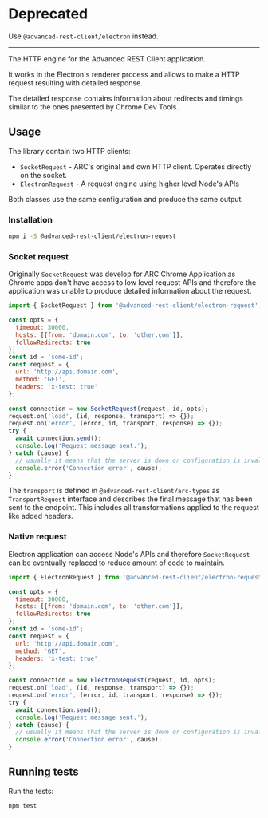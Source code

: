 # Deprecated

Use `@advanced-rest-client/electron` instead.

------

The HTTP engine for the Advanced REST Client application.

It works in the Electron's renderer process and allows to make a HTTP request resulting with detailed response.

The detailed response contains information about redirects and timings similar to the ones presented by Chrome Dev Tools.

## Usage

The library contain two HTTP clients:

- `SocketRequest` - ARC's original and own HTTP client. Operates directly on the socket.
- `ElectronRequest` - A request engine using higher level Node's APIs

Both classes use the same configuration and produce the same output.

### Installation

```sh
npm i -S @advanced-rest-client/electron-request
```

### Socket request

Originally `SocketRequest` was develop for ARC Chrome Application as Chrome apps don't have access to low level request APIs and therefore the application was unable to produce detailed information about the request.

```javascript
import { SocketRequest } from '@advanced-rest-client/electron-request';

const opts = {
  timeout: 30000,
  hosts: [{from: 'domain.com', to: 'other.com'}],
  followRedirects: true
};
const id = 'some-id';
const request = {
  url: 'http://api.domain.com',
  method: 'GET',
  headers: 'x-test: true'
};

const connection = new SocketRequest(request, id, opts);
request.on('load', (id, response, transport) => {});
request.on('error', (error, id, transport, response) => {});
try {
  await connection.send();
  console.log('Request message sent.');
} catch (cause) {
  // usually it means that the server is down or configuration is invalid (URL).
  console.error('Connection error', cause);
}
```

The `transport` is defined in `@advanced-rest-client/arc-types` as `TransportRequest` interface and describes the final message that has been sent to the endpoint. This includes all transformations applied to the request like added headers.

### Native request

Electron application can access Node's APIs and therefore `SocketRequest` can be eventually replaced to reduce amount of code to maintain.

```javascript
import { ElectronRequest } from '@advanced-rest-client/electron-request';

const opts = {
  timeout: 30000,
  hosts: [{from: 'domain.com', to: 'other.com'}],
  followRedirects: true
};
const id = 'some-id';
const request = {
  url: 'http://api.domain.com',
  method: 'GET',
  headers: 'x-test: true'
};

const connection = new ElectronRequest(request, id, opts);
request.on('load', (id, response, transport) => {});
request.on('error', (error, id, transport, response) => {});
try {
  await connection.send();
  console.log('Request message sent.');
} catch (cause) {
  // usually it means that the server is down or configuration is invalid (URL).
  console.error('Connection error', cause);
}
```

## Running tests

Run the tests:

```sh
npm test
```
